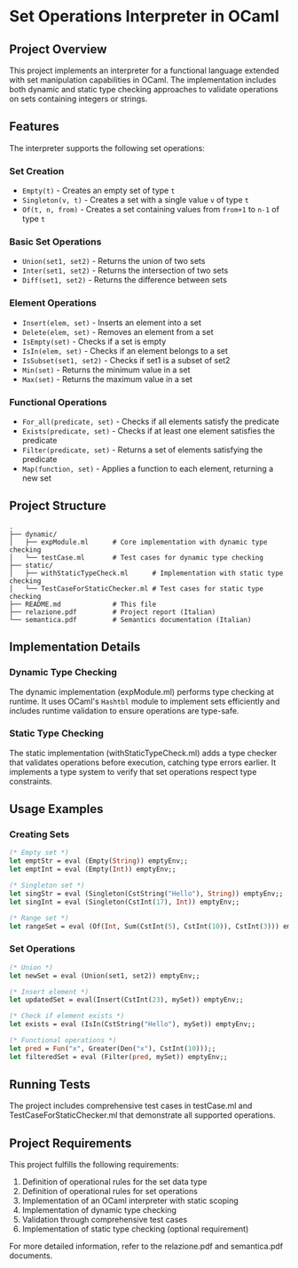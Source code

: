 # Set Operations Interpreter in OCaml

## Project Overview

This project implements an interpreter for a functional language extended with set manipulation capabilities in OCaml. The implementation includes both dynamic and static type checking approaches to validate operations on sets containing integers or strings.

## Features

The interpreter supports the following set operations:

### Set Creation
- `Empty(t)` - Creates an empty set of type `t`
- `Singleton(v, t)` - Creates a set with a single value `v` of type `t`
- `Of(t, n, from)` - Creates a set containing values from `from+1` to `n-1` of type `t`

### Basic Set Operations
- `Union(set1, set2)` - Returns the union of two sets
- `Inter(set1, set2)` - Returns the intersection of two sets
- `Diff(set1, set2)` - Returns the difference between sets

### Element Operations
- `Insert(elem, set)` - Inserts an element into a set
- `Delete(elem, set)` - Removes an element from a set
- `IsEmpty(set)` - Checks if a set is empty
- `IsIn(elem, set)` - Checks if an element belongs to a set
- `IsSubset(set1, set2)` - Checks if set1 is a subset of set2
- `Min(set)` - Returns the minimum value in a set
- `Max(set)` - Returns the maximum value in a set

### Functional Operations
- `For_all(predicate, set)` - Checks if all elements satisfy the predicate
- `Exists(predicate, set)` - Checks if at least one element satisfies the predicate
- `Filter(predicate, set)` - Returns a set of elements satisfying the predicate
- `Map(function, set)` - Applies a function to each element, returning a new set

## Project Structure

```
.
├── dynamic/
│   ├── expModule.ml      # Core implementation with dynamic type checking
│   └── testCase.ml       # Test cases for dynamic type checking
├── static/
│   ├── withStaticTypeCheck.ml      # Implementation with static type checking
│   └── TestCaseForStaticChecker.ml # Test cases for static type checking
├── README.md             # This file
├── relazione.pdf         # Project report (Italian)
└── semantica.pdf         # Semantics documentation (Italian)
```

## Implementation Details

### Dynamic Type Checking

The dynamic implementation (expModule.ml) performs type checking at runtime. It uses OCaml's `Hashtbl` module to implement sets efficiently and includes runtime validation to ensure operations are type-safe.

### Static Type Checking

The static implementation (withStaticTypeCheck.ml) adds a type checker that validates operations before execution, catching type errors earlier. It implements a type system to verify that set operations respect type constraints.

## Usage Examples

### Creating Sets

```ocaml
(* Empty set *)
let emptStr = eval (Empty(String)) emptyEnv;;
let emptInt = eval (Empty(Int)) emptyEnv;;

(* Singleton set *)
let singStr = eval (Singleton(CstString("Hello"), String)) emptyEnv;;
let singInt = eval (Singleton(CstInt(17), Int)) emptyEnv;;

(* Range set *)
let rangeSet = eval (Of(Int, Sum(CstInt(5), CstInt(10)), CstInt(3))) emptyEnv;;
```

### Set Operations

```ocaml
(* Union *)
let newSet = eval (Union(set1, set2)) emptyEnv;;

(* Insert element *)
let updatedSet = eval(Insert(CstInt(23), mySet)) emptyEnv;;

(* Check if element exists *)
let exists = eval (IsIn(CstString("Hello"), mySet)) emptyEnv;;

(* Functional operations *)
let pred = Fun("x", Greater(Den("x"), CstInt(10)));;
let filteredSet = eval (Filter(pred, mySet)) emptyEnv;;
```

## Running Tests

The project includes comprehensive test cases in testCase.ml and TestCaseForStaticChecker.ml that demonstrate all supported operations.

## Project Requirements

This project fulfills the following requirements:

1. Definition of operational rules for the set data type
2. Definition of operational rules for set operations
3. Implementation of an OCaml interpreter with static scoping
4. Implementation of dynamic type checking
5. Validation through comprehensive test cases
6. Implementation of static type checking (optional requirement)

For more detailed information, refer to the relazione.pdf and semantica.pdf documents.